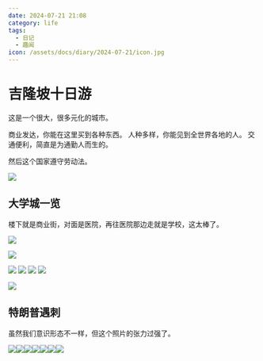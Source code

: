 ```yaml
---
date: 2024-07-21 21:08
category: life
tags:
  - 日记
  - 趣闻
icon: /assets/docs/diary/2024-07-21/icon.jpg
---
```

# 吉隆坡十日游

这是一个很大，很多元化的城市。

商业发达，你能在这里买到各种东西。
人种多样，你能见到全世界各地的人。
交通便利，简直是为通勤人而生的。

然后这个国家遵守劳动法。

![](/assets/docs/diary/2024-07-21/0721.jpg)

## 大学城一览

楼下就是商业街，对面是医院，再往医院那边走就是学校，这太棒了。


![](/assets/docs/diary/2024-07-21/kl3.jpg)

![](/assets/docs/diary/2024-07-21/mixue.jpg)


![](/assets/docs/diary/2024-07-21/kl7.jpg)
![](/assets/docs/diary/2024-07-21/kl1.jpg)
![](/assets/docs/diary/2024-07-21/kl2.jpg)
![](/assets/docs/diary/2024-07-21/kl4.jpg)

![](/assets/docs/diary/2024-07-21/rm.jpg)
## 特朗普遇刺

虽然我们意识形态不一样，但这个照片的张力过强了。

![](/assets/docs/diary/2024-07-21/trump7.jpg)![](/assets/docs/diary/2024-07-21/trump1.jpg)![](/assets/docs/diary/2024-07-21/trump6.jpg)![](/assets/docs/diary/2024-07-21/trump2.jpg)![](/assets/docs/diary/2024-07-21/trump5.jpg)![](/assets/docs/diary/2024-07-21/trump4.png)![](/assets/docs/diary/2024-07-21/trump3.jpg)

